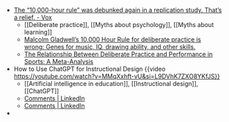 - [The “10,000-hour rule” was debunked again in a replication study. That’s a relief. - Vox](https://www.vox.com/science-and-health/2019/8/23/20828597/the-10000-hour-rule-debunked)
	- [[Deliberate practice]], [[Myths about psychology]], [[Myths about learning]]
	- [Malcolm Gladwell’s 10,000 Hour Rule for deliberate practice is wrong: Genes for music, IQ, drawing ability, and other skills.](https://slate.com/technology/2014/09/malcolm-gladwells-10000-hour-rule-for-deliberate-practice-is-wrong-genes-for-music-iq-drawing-ability-and-other-skills.html)
	- [The Relationship Between Deliberate Practice and Performance in Sports: A Meta-Analysis](https://journals.sagepub.com/doi/abs/10.1177/1745691616635591)
- How to Use ChatGPT for Instructional Design {{video https://youtube.com/watch?v=MMqXxhft-vU&si=L9DVhK7ZXO8YKfJS}}
	- [[Artificial intelligence in education]], [[Instructional design]], [[ChatGPT]]
	- [Comments | LinkedIn](https://www.linkedin.com/feed/update/urn:li:activity:7148394946306191361)
	- [Comments | LinkedIn](https://www.linkedin.com/feed/update/urn:li:activity:7149763745508990976)
-